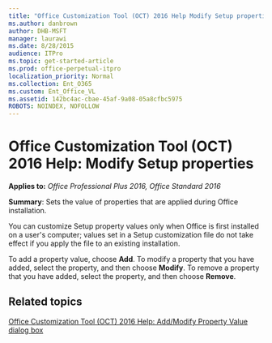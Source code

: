 ```yaml
---
title: "Office Customization Tool (OCT) 2016 Help Modify Setup properties"
ms.author: danbrown
author: DHB-MSFT
manager: laurawi
ms.date: 8/28/2015
audience: ITPro
ms.topic: get-started-article
ms.prod: office-perpetual-itpro
localization_priority: Normal
ms.collection: Ent_O365
ms.custom: Ent_Office_VL
ms.assetid: 142bc4ac-cbae-45af-9a08-05a8cfbc5975
ROBOTS: NOINDEX, NOFOLLOW
---
```


# Office Customization Tool (OCT) 2016 Help: Modify Setup properties

**Applies to:** *Office Professional Plus 2016, Office Standard 2016*

**Summary**: Sets the value of properties that are applied during Office installation.
  
You can customize Setup property values only when Office is first installed on a user's computer; values set in a Setup customization file do not take effect if you apply the file to an existing installation. 
  
To add a property value, choose **Add**. To modify a property that you have added, select the property, and then choose **Modify**. To remove a property that you have added, select the property, and then choose **Remove**.
  
## Related topics
[Office Customization Tool (OCT) 2016 Help: Add/Modify Property Value dialog box](oct-2016-help-add-modify-property-value-dialog-box.md)

